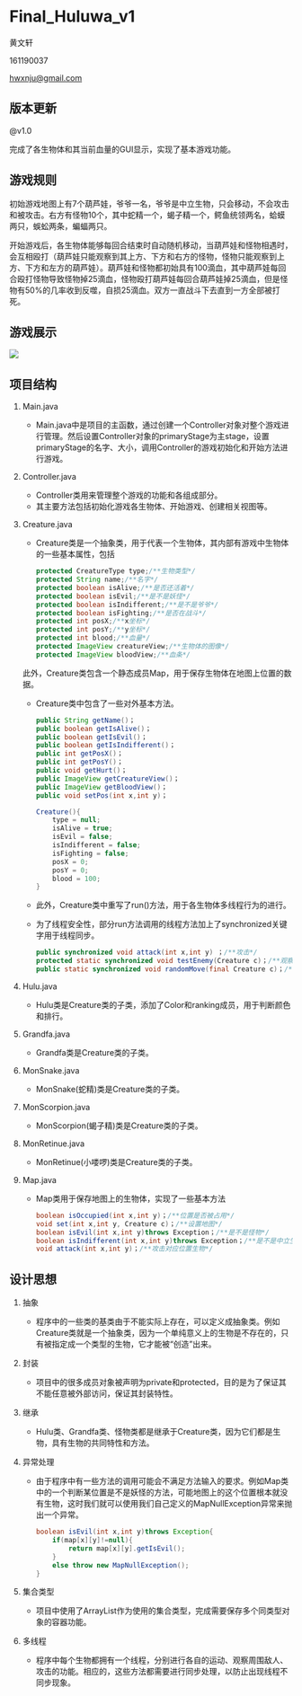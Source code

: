 # Final_Huluwa_v1

黄文轩

161190037

hwxnju@gmail.com

## 版本更新

@v1.0

完成了各生物体和其当前血量的GUI显示，实现了基本游戏功能。

## 游戏规则

初始游戏地图上有7个葫芦娃，爷爷一名，爷爷是中立生物，只会移动，不会攻击和被攻击。右方有怪物10个，其中蛇精一个，蝎子精一个，鳄鱼统领两名，蛤蟆两只，蜈蚣两条，蝙蝠两只。

开始游戏后，各生物体能够每回合结束时自动随机移动，当葫芦娃和怪物相遇时，会互相殴打（葫芦娃只能观察到其上方、下方和右方的怪物，怪物只能观察到上方、下方和左方的葫芦娃）。葫芦娃和怪物都初始具有100滴血，其中葫芦娃每回合殴打怪物导致怪物掉25滴血，怪物殴打葫芦娃每回合葫芦娃掉25滴血，但是怪物有50%的几率收到反噬，自损25滴血。双方一直战斗下去直到一方全部被打死。

## 游戏展示
	
![](https://github.com/hwxnju/Final_Huluwa_v1/master/src/main/resources/v1.0.gif)

## 项目结构

1. Main.java

   - Main.java中是项目的主函数，通过创建一个Controller对象对整个游戏进行管理。然后设置Controller对象的primaryStage为主stage，设置primaryStage的名字、大小，调用Controller的游戏初始化和开始方法进行游戏。

2. Controller.java

   - Controller类用来管理整个游戏的功能和各组成部分。
   - 其主要方法包括初始化游戏各生物体、开始游戏、创建相关视图等。

3. Creature.java

   - Creature类是一个抽象类，用于代表一个生物体，其内部有游戏中生物体的一些基本属性，包括

     ```java
     protected CreatureType type;/**生物类型*/
     protected String name;/**名字*/
     protected boolean isAlive;/**是否还活着*/
     protected boolean isEvil;/**是不是妖怪*/
     protected boolean isIndifferent;/**是不是爷爷*/
     protected boolean isFighting;/**是否在战斗*/
     protected int posX;/**x坐标*/
     protected int posY;/**y坐标*/
     protected int blood;/**血量*/
     protected ImageView creatureView;/**生物体的图像*/
     protected ImageView bloodView;/**血条*/
     ```

   此外，Creature类包含一个静态成员Map，用于保存生物体在地图上位置的数据。

   - Creature类中包含了一些对外基本方法。

     ```java
     public String getName()；
     public boolean getIsAlive()；
     public boolean getIsEvil()；
     public boolean getIsIndifferent()；
     public int getPosX()；
     public int getPosY()；
     public void getHurt()；
     public ImageView getCreatureView()；
     public ImageView getBloodView()；
     public void setPos(int x,int y)；
     
     Creature(){
         type = null;
         isAlive = true;
         isEvil = false;
         isIndifferent = false;
         isFighting = false;
         posX = 0;
         posY = 0;
         blood = 100;
     }
     ```

   - 此外，Creature类中重写了run()方法，用于各生物体多线程行为的进行。

   - 为了线程安全性，部分run方法调用的线程方法加上了synchronized关键字用于线程同步。

     ```java
     public synchronized void attack(int x,int y) ；/**攻击*/
     protected static synchronized void testEnemy(Creature c)；/**观察周围是不是有敌人*/
     public static synchronized void randomMove(final Creature c)；/**随机移动*/
     ```

4. Hulu.java

   - Hulu类是Creature类的子类，添加了Color和ranking成员，用于判断颜色和排行。

5. Grandfa.java

   - Grandfa类是Creature类的子类。

6. MonSnake.java

   - MonSnake(蛇精)类是Creature类的子类。

7. MonScorpion.java

   - MonScorpion(蝎子精)类是Creature类的子类。

8. MonRetinue.java

   - MonRetinue(小喽啰)类是Creature类的子类。

9. Map.java

   - Map类用于保存地图上的生物体，实现了一些基本方法

     ```java
     boolean isOccupied(int x,int y)；/**位置是否被占用*/
     void set(int x,int y, Creature c)；/**设置地图*/
     boolean isEvil(int x,int y)throws Exception；/**是不是怪物*/
     boolean isIndifferent(int x,int y)throws Exception；/**是不是中立生物*/
     void attack(int x,int y)；/**攻击对应位置生物*/
     ```



## 设计思想

1. 抽象

   - 程序中的一些类的基类由于不能实际上存在，可以定义成抽象类。例如Creature类就是一个抽象类，因为一个单纯意义上的生物是不存在的，只有被指定成一个类型的生物，它才能被“创造”出来。

2. 封装

   - 项目中的很多成员对象被声明为private和protected，目的是为了保证其不能任意被外部访问，保证其封装特性。

3. 继承

   - Hulu类、Grandfa类、怪物类都是继承于Creature类，因为它们都是生物，具有生物的共同特性和方法。

4. 异常处理

   - 由于程序中有一些方法的调用可能会不满足方法输入的要求。例如Map类中的一个判断某位置是不是妖怪的方法，可能地图上的这个位置根本就没有生物，这时我们就可以使用我们自己定义的MapNullException异常来抛出一个异常。

     ```java
     boolean isEvil(int x,int y)throws Exception{
         if(map[x][y]!=null){
             return map[x][y].getIsEvil();
         }
         else throw new MapNullException();
     }
     ```

5. 集合类型

   - 项目中使用了ArrayList作为使用的集合类型，完成需要保存多个同类型对象的容器功能。

6. 多线程

   - 程序中每个生物都拥有一个线程，分别进行各自的运动、观察周围敌人、攻击的功能。相应的，这些方法都需要进行同步处理，以防止出现线程不同步现象。
